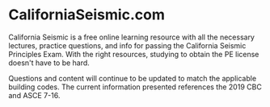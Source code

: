 # CaliforniaSeismic.com
California Seismic is a free online learning resource with all the necessary lectures, practice questions, and info for passing the California Seismic Principles Exam. With the right resources, studying to obtain the PE license doesn't have to be hard. 

Questions and content will continue to be updated to match the applicable building codes. The current information presented references the 2019 CBC and ASCE 7-16.
